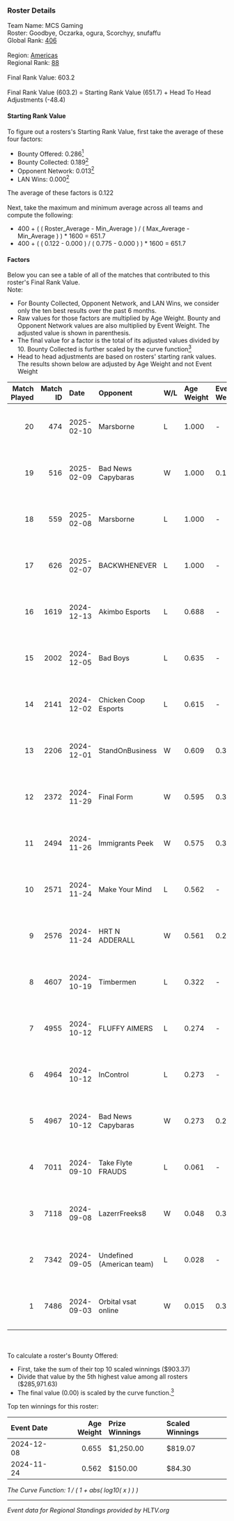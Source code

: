 ### Roster Details<br />
Team Name: MCS Gaming<br />
Roster: Goodbye, Oczarka, ogura, Scorchyy, snufaffu<br />
Global Rank: [406](../../standings_global_2025_02_28.md)<br />
<br />
Region: [Americas]( ../../standings_americas_2025_02_28.md)<br />
Regional Rank: [88]( ../../standings_americas_2025_02_28.md)<br />
<br />
Final Rank Value:  603.2<br />
<br />
Final Rank Value (603.2) = Starting Rank Value (651.7) + Head To Head Adjustments (-48.4)<br />

#### Starting Rank Value<br />
To figure out a rosters's Starting Rank Value, first take the average of these four factors:<br />
- Bounty Offered: 0.286[<sup>1</sup>](#table2)
- Bounty Collected: 0.189[<sup>2</sup>](#table1)
- Opponent Network: 0.013[<sup>2</sup>](#table1)
- LAN Wins: 0.000[<sup>2</sup>](#table1)

The average of these factors is 0.122<br />
<br />
Next, take the maximum and minimum average across all teams and compute the following:<br />
- 400 + ( ( Roster_Average - Min_Average ) / ( Max_Average - Min_Average ) ) * 1600 = 651.7
- 400 + ( ( 0.122 - 0.000 ) / ( 0.775 - 0.000 ) ) * 1600 = 651.7


#### Factors<br />
Below you can see a table of all of the matches that contributed to this roster's Final Rank Value.<br />
Note:<br />

- For Bounty Collected, Opponent Network, and LAN Wins, we consider only the ten best results over the past 6 months.
- Raw values for those factors are multiplied by Age Weight. Bounty and Opponent Network values are also multiplied by Event Weight. The adjusted value is shown in parenthesis.
- The final value for a factor is the total of its adjusted values divided by 10. Bounty Collected is further scaled by the curve function[<sup>3</sup>](#curveFunction)
- Head to head adjustments are based on rosters' starting rank values. The results shown below are adjusted by Age Weight and not Event Weight
<span id="table1"></span><br />


| Match Played | Match ID | Date       | Opponent                  | W/L | Age Weight | Event Weight | Bounty Collected | Opponent Network | LAN Wins  | H2H Adj. | Roster                                             |
| -: | -: | :- | :- | :- | :- | :- | :- | :- | :- | -: | :- |
|           20 |      474 | 2025-02-10 | Marsborne                 | L   | 1.000      | -            | -                | -                | -         |   -12.05 | Goodbye, Oczarka, ogura, Scorchyy, snufaffu        |
|           19 |      516 | 2025-02-09 | Bad News Capybaras        | W   | 1.000      | 0.143        | 0.001 (0.000)    | 0.224 (0.032)    | 0 (0.000) |    17.34 | Goodbye, Oczarka, ogura, Scorchyy, snufaffu        |
|           18 |      559 | 2025-02-08 | Marsborne                 | L   | 1.000      | -            | -                | -                | -         |   -14.39 | Goodbye, Oczarka, ogura, Scorchyy, snufaffu        |
|           17 |      626 | 2025-02-07 | BACKWHENEVER              | L   | 1.000      | -            | -                | -                | -         |   -20.65 | Goodbye, Oczarka, ogura, Scorchyy, snuffafu        |
|           16 |     1619 | 2024-12-13 | Akimbo Esports            | L   | 0.688      | -            | -                | -                | -         |    -8.66 | Goodbye, Oczarka, ogura, Scorchyy, snufaffu        |
|           15 |     2002 | 2024-12-05 | Bad Boys                  | L   | 0.635      | -            | -                | -                | -         |    -9.10 | Goodbye, Oczarka, ogura, Scorchyy, snufaffu        |
|           14 |     2141 | 2024-12-02 | Chicken Coop Esports      | L   | 0.615      | -            | -                | -                | -         |    -8.26 | Goodbye, Oczarka, ogura, Scorchyy, snufaffu        |
|           13 |     2206 | 2024-12-01 | StandOnBusiness           | W   | 0.609      | 0.372        | 0.000 (0.000)    | 0.058 (0.013)    | 0 (0.000) |     3.99 | Goodbye, Oczarka, ogura, Scorchyy, snufaffu        |
|           12 |     2372 | 2024-11-29 | Final Form                | W   | 0.595      | 0.372        | 0.000 (0.000)    | 0.061 (0.013)    | 0 (0.000) |     3.57 | Goodbye, Oczarka, ogura, Scorchyy, snufaffu        |
|           11 |     2494 | 2024-11-26 | Immigrants Peek           | W   | 0.575      | 0.372        | 0.002 (0.000)    | 0.241 (0.052)    | 0 (0.000) |     9.11 | Goodbye, Oczarka, ogura, Scorchyy, snufaffu        |
|           10 |     2571 | 2024-11-24 | Make Your Mind            | L   | 0.562      | -            | -                | -                | -         |    -6.97 | jBREEEZY, Oczarka, ogura, Scorchyy, snufaffu       |
|            9 |     2576 | 2024-11-24 | HRT N ADDERALL            | W   | 0.561      | 0.233        | 0.000 (0.000)    | 0.000 (0.000)    | 0 (0.000) |     5.46 | jBREEEZY, Oczarka, ogura, Scorchyy, snufaffu       |
|            8 |     4607 | 2024-10-19 | Timbermen                 | L   | 0.322      | -            | -                | -                | -         |    -4.48 | GibbyATL, Goodbye, ogura, Scorchyy, snufaffu       |
|            7 |     4955 | 2024-10-12 | FLUFFY AIMERS             | L   | 0.274      | -            | -                | -                | -         |    -2.26 | jBREEEZY, Oczarka, Scorchyy, snufaffu, Stay_Classy |
|            6 |     4964 | 2024-10-12 | InControl                 | L   | 0.273      | -            | -                | -                | -         |    -4.42 | jBREEEZY, Oczarka, Scorchyy, snufaffu, Stay_Classy |
|            5 |     4967 | 2024-10-12 | Bad News Capybaras        | W   | 0.273      | 0.262        | 0.001 (0.000)    | 0.224 (0.016)    | 0 (0.000) |     4.77 | jBREEEZY, Oczarka, Scorchyy, snufaffu, Stay_Classy |
|            4 |     7011 | 2024-09-10 | Take Flyte FRAUDS         | L   | 0.061      | -            | -                | -                | -         |    -1.39 | Goodbye, Oczarka, Scorchyy, snufaffu, Stay_Classy  |
|            3 |     7118 | 2024-09-08 | LazerrFreeks8             | W   | 0.048      | 0.372        | 0.000 (0.000)    | 0.000 (0.000)    | 0 (0.000) |     0.30 | Goodbye, Oczarka, Scorchyy, snufaffu, Stay_Classy  |
|            2 |     7342 | 2024-09-05 | Undefined (American team) | L   | 0.028      | -            | -                | -                | -         |    -0.46 | Goodbye, Oczarka, Scorchyy, snufaffu, Stay_Classy  |
|            1 |     7486 | 2024-09-03 | Orbital vsat online       | W   | 0.015      | 0.372        | 0.000 (0.000)    | 0.005 (0.000)    | 0 (0.000) |     0.09 | Goodbye, Oczarka, Scorchyy, snufaffu, Stay_Classy  |

<br />
<span id="table2"></span><br />
To calculate a roster's Bounty Offered:<br />

- First, take the sum of their top 10 scaled winnings ($903.37)
- Divide that value by the 5th highest value among all rosters ($285,971.63)
- The final value (0.00) is scaled by the curve function.[<sup>3</sup>](#curveFunction)

Top ten winnings for this roster:<br />

| Event Date | Age Weight | Prize Winnings | Scaled Winnings |
| :- | -: | :- | :- |
| 2024-12-08 |      0.655 | $1,250.00      | $819.07         |
| 2024-11-24 |      0.562 | $150.00        | $84.30          |


<span id="curveFunction"></span>_The Curve Function: 1 / ( 1 + abs( log10( x ) ) )_<br />

---
_Event data for Regional Standings provided by HLTV.org_<br />

